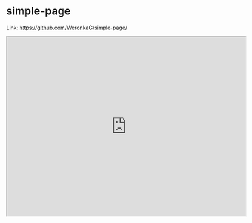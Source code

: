 # simple-page

Link: https://github.com/WeronkaG/simple-page/ 
<iframe src="https://www.google.com/maps/d/embed?mid=1EGkuP-Vb3meFeOf5MPEXaeMyEBOMv2SC" width="640" height="480"></iframe>
